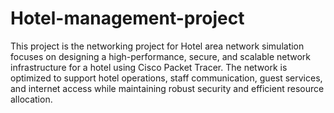 # Hotel-management-project
This project is the networking project for Hotel area network simulation focuses on designing a high-performance, secure, and scalable network infrastructure for a hotel using Cisco Packet Tracer. The network is optimized to support hotel operations, staff communication, guest services, and internet access while maintaining robust security and efficient resource allocation.
